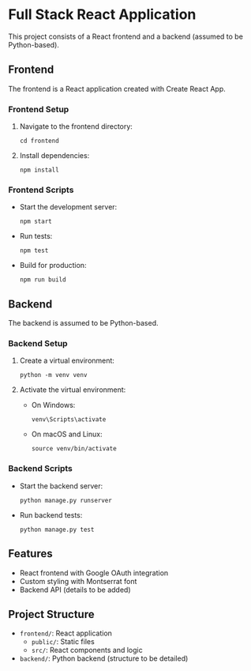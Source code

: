 # Full Stack React Application

This project consists of a React frontend and a backend (assumed to be Python-based).

## Frontend

The frontend is a React application created with Create React App.

### Frontend Setup

1. Navigate to the frontend directory:
   ```
   cd frontend
   ```

2. Install dependencies:
   ```
   npm install
   ```

### Frontend Scripts

- Start the development server:
  ```
  npm start
  ```

- Run tests:
  ```
  npm test
  ```

- Build for production:
  ```
  npm run build
  ```

## Backend

The backend is assumed to be Python-based.

### Backend Setup

1. Create a virtual environment:
   ```
   python -m venv venv
   ```

2. Activate the virtual environment:
   - On Windows:
     ```
     venv\Scripts\activate
     ```
   - On macOS and Linux:
     ```
     source venv/bin/activate
     ```

### Backend Scripts

- Start the backend server:
  ```
  python manage.py runserver
  ```

- Run backend tests:
  ```
  python manage.py test
  ```

## Features

- React frontend with Google OAuth integration
- Custom styling with Montserrat font
- Backend API (details to be added)

## Project Structure

- `frontend/`: React application
  - `public/`: Static files
  - `src/`: React components and logic
- `backend/`: Python backend (structure to be detailed)
